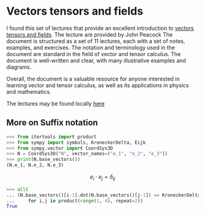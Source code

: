 # Vectors tensors and fields

I found this set of lectures that provide an excellent introduction to
[vectors tensors and fields][]. The lecture are provided by John Peacock
The document is structured as a set of 11 lectures, each with a set of
notes, examples, and exercises. The notation and terminology used in
the document are standard in the field of vector and tensor calculus.
The document is well-written and clear, with many illustrative examples
and diagrams.

Overall, the document is a valuable resource for anyone interested in
learning vector and tensor calculus, as well as its applications in
physics and mathematics.

The lectures may be found locally [here][vectors-tensors]

[vectors tensors and fields]: https://www.roe.ac.uk/japwww/teaching/vtf.html
[vectors-tensors]: ../docs/Vectors-Tensors-Fields.pdf

## More on Suffix notation

```python
>>> from itertools import product
>>> from sympy import symbols, KroneckerDelta, Eijk
>>> from sympy.vector import CoordSys3D
>>> N = CoordSys3D("N", vector_names=("e_1", "e_2", "e_3"))
>>> print(N.base_vectors())
(N.e_1, N.e_2, N.e_3)

```

$$e_i \cdot e_j = \delta_{ij}$$

```python
>>> all(
... (N.base_vectors()[i-1].dot(N.base_vectors()[j-1]) == KroneckerDelta(i,j)) 
...     for i,j in product(range(1, 4), repeat=2))
True

```
